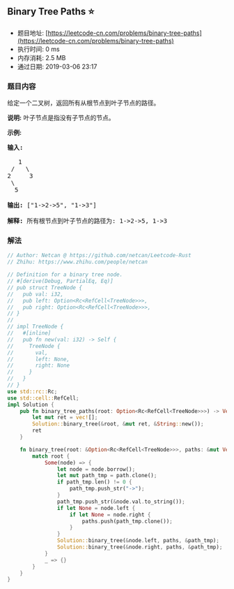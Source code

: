 ## Binary Tree Paths :star:
- 题目地址: [https://leetcode-cn.com/problems/binary-tree-paths](https://leetcode-cn.com/problems/binary-tree-paths)
- 执行时间: 0 ms 
- 内存消耗: 2.5 MB
- 通过日期: 2019-03-06 23:17

### 题目内容
<p>给定一个二叉树，返回所有从根节点到叶子节点的路径。</p>

<p><strong>说明:</strong> 叶子节点是指没有子节点的节点。</p>

<p><strong>示例:</strong></p>

<pre><strong>输入:</strong>

   1
 /   \
2     3
 \
  5

<strong>输出:</strong> ["1->2->5", "1->3"]

<strong>解释:</strong> 所有根节点到叶子节点的路径为: 1->2->5, 1->3</pre>


### 解法
```rust
// Author: Netcan @ https://github.com/netcan/Leetcode-Rust
// Zhihu: https://www.zhihu.com/people/netcan

// Definition for a binary tree node.
// #[derive(Debug, PartialEq, Eq)]
// pub struct TreeNode {
//   pub val: i32,
//   pub left: Option<Rc<RefCell<TreeNode>>>,
//   pub right: Option<Rc<RefCell<TreeNode>>>,
// }
// 
// impl TreeNode {
//   #[inline]
//   pub fn new(val: i32) -> Self {
//     TreeNode {
//       val,
//       left: None,
//       right: None
//     }
//   }
// }
use std::rc::Rc;
use std::cell::RefCell;
impl Solution {
    pub fn binary_tree_paths(root: Option<Rc<RefCell<TreeNode>>>) -> Vec<String> {
        let mut ret = vec![];
        Solution::binary_tree(&root, &mut ret, &String::new());
        ret
    }

    fn binary_tree(root: &Option<Rc<RefCell<TreeNode>>>, paths: &mut Vec<String>, path: &String) {
        match root {
            Some(node) => {
                let node = node.borrow();
                let mut path_tmp = path.clone();
                if path_tmp.len() != 0 {
                    path_tmp.push_str("->");
                }
                path_tmp.push_str(&node.val.to_string());
                if let None = node.left {
                    if let None = node.right {
                        paths.push(path_tmp.clone());
                    }
                }
                Solution::binary_tree(&node.left, paths, &path_tmp);
                Solution::binary_tree(&node.right, paths, &path_tmp);
            }
            _ => {}
        }
    }
}



```
